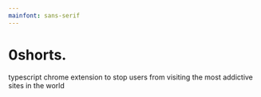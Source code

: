 ```yaml
---
mainfont: sans-serif
---
```

# 0shorts.
typescript chrome extension to stop users from visiting the most addictive sites in the world 
